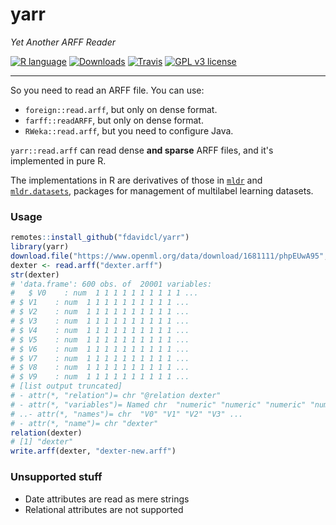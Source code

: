 yarr
====

*Yet Another ARFF Reader*

[![R language](https://img.shields.io/badge/language-R-lightgrey.svg)](https://www.r-project.org/)
[![Downloads](https://cranlogs.r-pkg.org/badges/yarr)](https://cranlogs.r-pkg.org/downloads/total/last-month/yarr)
[![Travis](https://img.shields.io/travis/fdavidcl/yarr/master.svg)](https://travis-ci.org/fdavidcl/yarr)
[![GPL v3 license](https://img.shields.io/github/license/fdavidcl/yarr.svg)](https://www.gnu.org/licenses/gpl.html)

---

So you need to read an ARFF file. You can use:

- `foreign::read.arff`, but only on dense format.
- `farff::readARFF`, but only on dense format.
- `RWeka::read.arff`, but you need to configure Java.

`yarr::read.arff` can read dense **and sparse** ARFF files, and it's implemented in pure R.

The implementations in R are derivatives of those in [`mldr`](https://github.com/fcharte/mldr) and [`mldr.datasets`](https://github.com/fcharte/mldr.datasets), packages for management of multilabel learning datasets.


### Usage

```r
remotes::install_github("fdavidcl/yarr")
library(yarr)
download.file("https://www.openml.org/data/download/1681111/phpEUwA95", "dexter.arff")
dexter <- read.arff("dexter.arff")
str(dexter)
# 'data.frame':	600 obs. of  20001 variables:
#   $ V0    : num  1 1 1 1 1 1 1 1 1 1 ...
# $ V1    : num  1 1 1 1 1 1 1 1 1 1 ...
# $ V2    : num  1 1 1 1 1 1 1 1 1 1 ...
# $ V3    : num  1 1 1 1 1 1 1 1 1 1 ...
# $ V4    : num  1 1 1 1 1 1 1 1 1 1 ...
# $ V5    : num  1 1 1 1 1 1 1 1 1 1 ...
# $ V6    : num  1 1 1 1 1 1 1 1 1 1 ...
# $ V7    : num  1 1 1 1 1 1 1 1 1 1 ...
# $ V8    : num  1 1 1 1 1 1 1 1 1 1 ...
# $ V9    : num  1 1 1 1 1 1 1 1 1 1 ...
# [list output truncated]
# - attr(*, "relation")= chr "@relation dexter"
# - attr(*, "variables")= Named chr  "numeric" "numeric" "numeric" "numeric" ...
# ..- attr(*, "names")= chr  "V0" "V1" "V2" "V3" ...
# - attr(*, "name")= chr "dexter"
relation(dexter)
# [1] "dexter"
write.arff(dexter, "dexter-new.arff")
```

### Unsupported stuff

- Date attributes are read as mere strings
- Relational attributes are not supported
